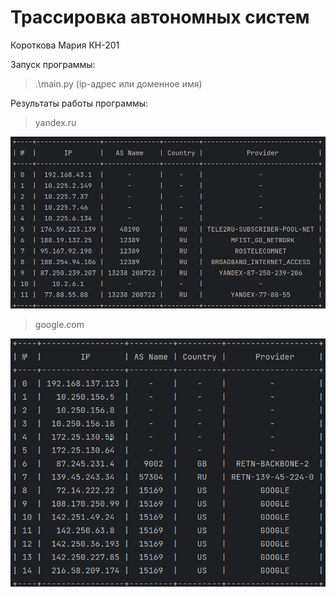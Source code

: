 # Трассировка автономных систем
Короткова Мария КН-201

Запуск программы:
> .\main.py (ip-адрес или доменное имя)

Результаты работы программы:
>yandex.ru
> 
![alt text](results/1.png)

>google.com
>
![alt text](results/2.png)
